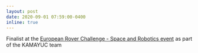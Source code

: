```yaml
---
layout: post
date: 2020-09-01 07:59:00-0400
inline: true
---
```


Finalist at the [European Rover Challenge - Space and Robotics event](https://roverchallenge.eu/en/erc-2020-finalist-team-list/) as part of the KAMAYUC team 